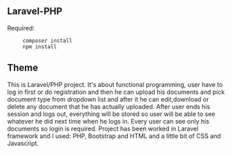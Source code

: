 ## Laravel-PHP

Required:
       
         composer install
         npm install
         
## Theme

This is Laravel/PHP project. It's about functional programming, user have to log in first or do
registration and then he can upload his documents and pick document type from dropdown list and after it he can edit,download or delete any
document that he has actually uploaded. After user ends his session and logs out, everything will be
stored so user will be able to see whatever he did next time when he logs in. Every user can see only
his documents so login is required.
Project has been worked in Laravel framework and I used: PHP, Bootstrap and HTML and
a little bit of CSS and Javascript.
         
         
